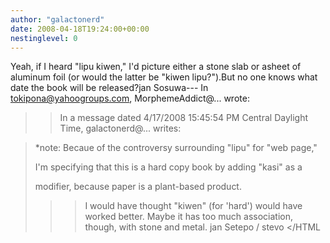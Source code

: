 ```yaml
---
author: "galactonerd"
date: 2008-04-18T19:24:00+00:00
nestinglevel: 0
---
```

Yeah, if I heard "lipu kiwen," I'd picture either a stone slab or asheet of aluminum foil (or would the latter be "kiwen lipu?").But no one knows what date the book will be released?jan Sosuwa---
 In [tokipona@yahoogroups.com](mailto://tokipona@yahoogroups.com), MorphemeAddict@... wrote:

>> In a message dated 4/17/2008 15:45:54 PM Central Daylight Time,
> galactonerd@... writes:

>>> 
> \*note: Becaue of the controversy surrounding "lipu" for "web page,"
> 
> I'm specifying that this is a hard copy book by adding "kasi" as a
> 
> modifier, because paper is a plant-based product.
> 
>>> I would have thought "kiwen" (for 'hard') would have worked better.
> Maybe it has too much association, though, with stone and metal.
>> jan Setepo / stevo </HTML
>>